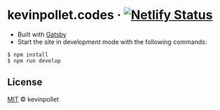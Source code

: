 # kevinpollet.codes &middot; [![Netlify Status](https://api.netlify.com/api/v1/badges/176311c5-09b1-4cb4-9c3a-765c39824e54/deploy-status)](https://app.netlify.com/sites/inspiring-hermann-b9dd46/deploys)

- Built with [Gatsby](https://www.gatsbyjs.org/)
- Start the site in development mode with the following commands:

```shell
$ npm install
$ npm run develop
```

## License

[MIT](./LICENSE.md) © kevinpollet
